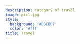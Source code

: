 ```yaml
---
description: category of travel
image: pic1.jpg
style:
  background: '#B8CBD7'
  color: '#fff'
title: Travel
---
```

